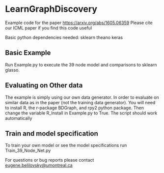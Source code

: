 # LearnGraphDiscovery

Example code for the paper https://arxiv.org/abs/1605.06359
Please cite our ICML paper if you find this code useful

Basic python dependencies needed:
sklearn
theano
keras

## Basic Example
Run Example.py to execute the 39 node model and comparisons to sklearn glasso.

## Evaluating on Other data
The example is simply using our own data generator. In order to evaluate on similar data as in the paper (not the training data generator). You will need to install R, the r-package BDGraph, and rpy2 python package. Then change the variable R_Install in Example.py to True. The script should work automatically

## Train and model specification
To train your own model or see the model specifications run Train_39_Node_Net.py

For questions or bug reports please contact eugene.belilovsky@umontreal.ca
